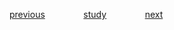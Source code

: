 

<a href="https://github.com/raphaelkaique1/study/blob/main/2-linguagens_de_programacao/2.3-python/manipulacao_de_arquivos_e_strings.md">previous</a>⠀⠀⠀⠀⠀⠀<a href="https://github.com/raphaelkaique1/study#python">study</a>⠀⠀⠀⠀⠀⠀<a href="https://github.com/raphaelkaique1/study/blob/main/2-linguagens_de_programacao/2.3-python/python_tkinter_pyqt.md">next</a>